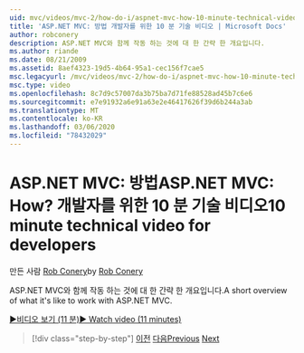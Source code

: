 ```yaml
---
uid: mvc/videos/mvc-2/how-do-i/aspnet-mvc-how-10-minute-technical-video-for-developers
title: 'ASP.NET MVC: 방법 개발자를 위한 10 분 기술 비디오 | Microsoft Docs'
author: robconery
description: ASP.NET MVC와 함께 작동 하는 것에 대 한 간략 한 개요입니다.
ms.author: riande
ms.date: 08/21/2009
ms.assetid: 8aef4323-19d5-4b64-95a1-cec156f7cae5
msc.legacyurl: /mvc/videos/mvc-2/how-do-i/aspnet-mvc-how-10-minute-technical-video-for-developers
msc.type: video
ms.openlocfilehash: 8c7d9c57007da3b75ba7d71fe88528ad45b7c6e6
ms.sourcegitcommit: e7e91932a6e91a63e2e46417626f39d6b244a3ab
ms.translationtype: MT
ms.contentlocale: ko-KR
ms.lasthandoff: 03/06/2020
ms.locfileid: "78432029"
---
```

# <a name="aspnet-mvc-how-10-minute-technical-video-for-developers"></a><span data-ttu-id="fb552-104">ASP.NET MVC: 방법</span><span class="sxs-lookup"><span data-stu-id="fb552-104">ASP.NET MVC: How?</span></span> <span data-ttu-id="fb552-105">개발자를 위한 10 분 기술 비디오</span><span class="sxs-lookup"><span data-stu-id="fb552-105">10 minute technical video for developers</span></span>

<span data-ttu-id="fb552-106">만든 사람 [Rob Conery](https://github.com/robconery)</span><span class="sxs-lookup"><span data-stu-id="fb552-106">by [Rob Conery](https://github.com/robconery)</span></span>

<span data-ttu-id="fb552-107">ASP.NET MVC와 함께 작동 하는 것에 대 한 간략 한 개요입니다.</span><span class="sxs-lookup"><span data-stu-id="fb552-107">A short overview of what it's like to work with ASP.NET MVC.</span></span>

[<span data-ttu-id="fb552-108">&#9654;비디오 보기 (11 분)</span><span class="sxs-lookup"><span data-stu-id="fb552-108">&#9654; Watch video (11 minutes)</span></span>](https://channel9.msdn.com/Blogs/ASP-NET-Site-Videos/aspnet-mvc-how-10-minute-technical-video-for-developers)

> [!div class="step-by-step"]
> <span data-ttu-id="fb552-109">[이전](why-aspnet-mvc-3-minute-overview-video-for-decision-makers.md)
> [다음](how-do-i-return-json-formatted-data-for-an-ajax-call-in-an-aspnet-mvc-web-application.md)</span><span class="sxs-lookup"><span data-stu-id="fb552-109">[Previous](why-aspnet-mvc-3-minute-overview-video-for-decision-makers.md)
[Next](how-do-i-return-json-formatted-data-for-an-ajax-call-in-an-aspnet-mvc-web-application.md)</span></span>
